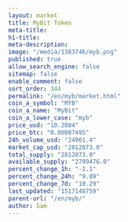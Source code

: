 ```yaml
---
layout: market
title: MyBit Token
meta-title: 
h1-title: 
meta-description: 
image: "/media/1383746/myb.png"
published: true
allow_search_engine: false
sitemap: false
enable_comment: false
sort_order: 344
permalink: "/en/myb/market.html"
coin_a_symbol: "MYB"
coin_a_name: "MyBit"
coin_a_lower_case: "myb"
price_usd: "10.2804"
price_btc: "0.00087495"
24h_volume_usd: "24961.4"
market_cap_usd: "2812073.0"
total_supply: "2812073.0"
available_supply: "2799476.0"
percent_change_1h: "-1.1"
percent_change_24h: "9.89"
percent_change_7d: "10.29"
last_updated: "1517140759"
parent-url: "/en/myb/"
author: Sam
---
```


